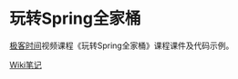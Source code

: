 # 玩转Spring全家桶

[极客时间](https://time.geekbang.org)视频课程《玩转Spring全家桶》课程课件及代码示例。

[Wiki笔记](https://github.com/quicktouch/geektime-spring-family/wiki)
